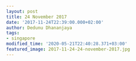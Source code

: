 ```yaml
---
layout: post
title: 24 November 2017
date: '2017-11-24T22:39:00.000+02:00'
author: Dedunu Dhananjaya
tags:
- singapore
modified_time: '2020-05-21T22:40:28.371+03:00'
featured_image: 2017-11-24-24-november-2017.jpg
---
```


